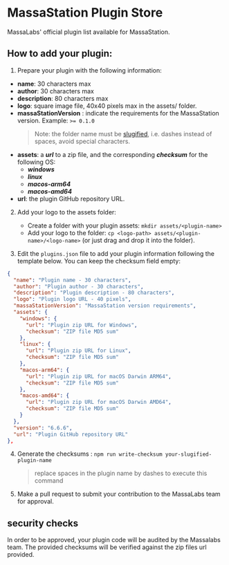 # MassaStation Plugin Store

MassaLabs' official plugin list available for MassaStation.

## How to add your plugin:

1. Prepare your plugin with the following information:

- **name**: 30 characters max
- **author**: 30 characters max
- **description**: 80 characters max
- **logo**: square image file, 40x40 pixels max in the assets/<plugin-name> folder.
- **massaStationVersion** : indicate the requirements for the MassaStation version. Example: `>= 0.1.0`
  > Note: the <plugin-name> folder name must be [slugified](https://www.npmjs.com/package/slugify), i.e. dashes instead of spaces, avoid special characters.
- **assets**: a **_url_** to a zip file, and the corresponding **_checksum_** for the following OS:
  - **_windows_**
  - **_linux_**
  - **_macos-arm64_**
  - **_macos-amd64_**
- **url**: the plugin GitHub repository URL.

2. Add your logo to the assets folder:

   - Create a folder with your plugin assets: `mkdir assets/<plugin-name>`
   - Add your logo to the folder: `cp <logo-path> assets/<plugin-name>/<logo-name>` (or just drag and drop it into the folder).

3. Edit the `plugins.json` file to add your plugin information following the template below. You can keep the checksum field empty:

```json
{
  "name": "Plugin name - 30 characters",
  "author": "Plugin author - 30 characters",
  "description": "Plugin description - 80 characters",
  "logo": "Plugin logo URL - 40 pixels",
  "massaStationVersion": "MassaStation version requirements",
  "assets": {
    "windows": {
      "url": "Plugin zip URL for Windows",
      "checksum": "ZIP file MD5 sum"
    },
    "linux": {
      "url": "Plugin zip URL for Linux",
      "checksum": "ZIP file MD5 sum"
    },
    "macos-arm64": {
      "url": "Plugin zip URL for macOS Darwin ARM64",
      "checksum": "ZIP file MD5 sum"
    },
    "macos-amd64": {
      "url": "Plugin zip URL for macOS Darwin AMD64",
      "checksum": "ZIP file MD5 sum"
    }
  },
  "version": "6.6.6",
  "url": "Plugin GitHub repository URL"
},

```

4. Generate the checksums : `npm run write-checksum your-slugified-plugin-name`
   > replace spaces in the plugin name by dashes to execute this command
5. Make a pull request to submit your contribution to the MassaLabs team for approval.

## security checks

In order to be approved, your plugin code will be audited by the Massalabs team.
The provided checksums will be verified against the zip files url provided.
